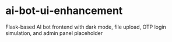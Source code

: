 # ai-bot-ui-enhancement
 Flask-based AI bot frontend with dark mode, file upload, OTP login simulation, and admin panel placeholder
